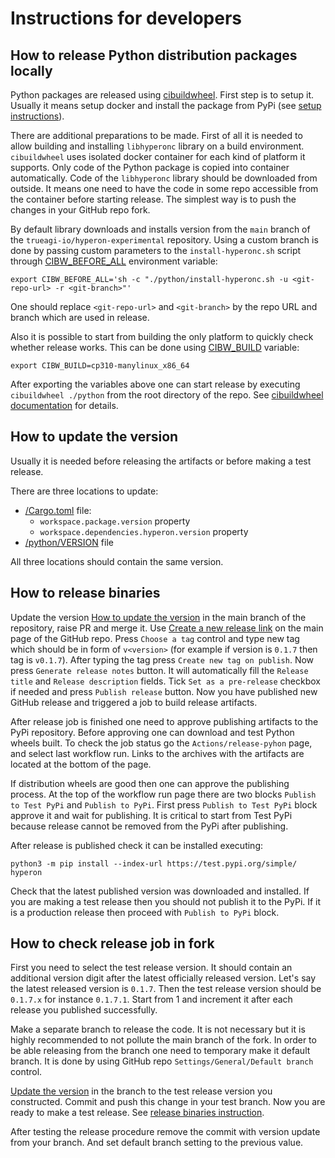 # Instructions for developers

## How to release Python distribution packages locally

Python packages are released using
[cibuildwheel](https://pypi.org/project/cibuildwheel/). First step is to setup
it. Usually it means setup docker and install the package from PyPi (see [setup
instructions](https://cibuildwheel.pypa.io/en/stable/setup/#local)).

There are additional preparations to be made. First of all it is needed to
allow building and installing `libhyperonc` library on a build environment.
`cibuildwheel` uses isolated docker container for each kind of platform it
supports. Only code of the Python package is copied into container
automatically. Code of the `libhyperonc` library should be downloaded from
outside. It means one need to have the code in some repo accessible from the
container before starting release. The simplest way is to push the changes in
your GitHub repo fork.

By default library downloads and installs version from the `main` branch of the
`trueagi-io/hyperon-experimental` repository. Using a custom branch is done by
passing custom parameters to the `install-hyperonc.sh` script through
[CIBW_BEFORE_ALL](https://cibuildwheel.pypa.io/en/stable/options/#before-all)
environment variable:
```
export CIBW_BEFORE_ALL='sh -c "./python/install-hyperonc.sh -u <git-repo-url> -r <git-branch>"'
```
One should replace `<git-repo-url>` and `<git-branch>` by the repo URL and
branch which are used in release.

Also it is possible to start from building the only platform to quickly check
whether release works. This can be done using
[CIBW_BUILD](https://cibuildwheel.pypa.io/en/stable/options/#build-skip)
variable:
```
export CIBW_BUILD=cp310-manylinux_x86_64
```

After exporting the variables above one can start release by executing
`cibuildwheel ./python` from the root directory of the repo. See [cibuildwheel
documentation](https://cibuildwheel.pypa.io/en/stable/) for details.

## How to update the version

Usually it is needed before releasing the artifacts or before making a test
release.

There are three locations to update:
- [/Cargo.toml](/Cargo.toml) file:
  - `workspace.package.version` property
  - `workspace.dependencies.hyperon.version` property
- [/python/VERSION](/python/VERSION) file

All three locations should contain the same version.

## How to release binaries

Update the version [How to update the version](#how-to-update-the-version) in
the main branch of the repository, raise PR and merge it. Use [Create a new
release link](https://github.com/trueagi-io/hyperon-experimental/releases/new)
on the main page of the GitHub repo. Press `Choose a tag` control and type new
tag which should be in form of `v<version>` (for example if version is
`0.1.7` then tag is `v0.1.7`). After typing the tag press `Create new tag
on publish`. Now press `Generate release notes` button. It will automatically
fill the `Release title` and `Release description` fields. Tick `Set as a
pre-release` checkbox if needed and press `Publish release` button.  Now you
have published new GitHub release and triggered a job to build release
artifacts.

After release job is finished one need to approve publishing artifacts to the
PyPi repository. Before approving one can download and test Python wheels
built. To check the job status go the `Actions/release-pyhon` page, and select
last workflow run. Links to the archives with the artifacts are located at the
bottom of the page.

If distribution wheels are good then one can approve the publishing process. At
the top of the workflow run page there are two blocks `Publish to Test PyPi`
and `Publish to PyPi`. First press `Publish to Test PyPi` block approve it and
wait for publishing. It is critical to start from Test PyPi because release
cannot be removed from the PyPi after publishing.

After release is published check it can be installed executing:
```
python3 -m pip install --index-url https://test.pypi.org/simple/ hyperon
```
Check that the latest published version was downloaded and installed. If you
are making a test release then you should not publish it to the PyPi. If it is
a production release then proceed with `Publish to PyPi` block.

## How to check release job in fork

First you need to select the test release version. It should contain an
additional version digit after the latest officially released version. Let's
say the latest released version is `0.1.7`. Then the test release version
should be `0.1.7.x` for instance `0.1.7.1`. Start from 1 and increment it after
each release you published successfully.

Make a separate branch to release the code. It is not necessary but it is
highly recommended to not pollute the main branch of the fork. In order to be
able releasing from the branch one need to temporary make it default branch. It
is done by using GitHub repo `Settings/General/Default branch` control.

[Update the version](#how-to-update-the-version) in the branch to the test
release version you constructed. Commit and push this change in your test
branch. Now you are ready to make a test release. See [release
binaries instruction](#how-to-release-binaries).

After testing the release procedure remove the commit with version update from
your branch. And set default branch setting to the previous value.
